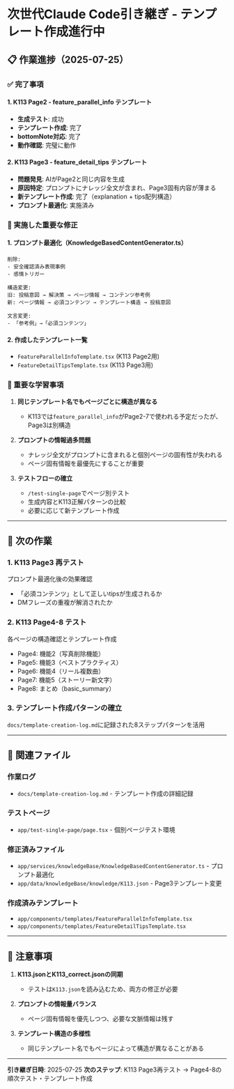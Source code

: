 # 次世代Claude Code引き継ぎ - テンプレート作成進行中

## 📋 作業進捗（2025-07-25）

### ✅ 完了事項

#### 1. K113 Page2 - feature_parallel_info テンプレート
- **生成テスト**: 成功
- **テンプレート作成**: 完了
- **bottomNote対応**: 完了
- **動作確認**: 完璧に動作

#### 2. K113 Page3 - feature_detail_tips テンプレート  
- **問題発見**: AIがPage2と同じ内容を生成
- **原因特定**: プロンプトにナレッジ全文が含まれ、Page3固有内容が薄まる
- **新テンプレート作成**: 完了（explanation + tips配列構造）
- **プロンプト最適化**: 実施済み

### 🔧 実施した重要な修正

#### 1. プロンプト最適化（KnowledgeBasedContentGenerator.ts）
```
削除:
- 安全確認済み表現事例
- 感情トリガー

構造変更:
旧: 投稿意図 → 解決策 → ページ情報 → コンテンツ参考例
新: ページ情報 → 必須コンテンツ → テンプレート構造 → 投稿意図

文言変更:
- 「参考例」→「必須コンテンツ」
```

#### 2. 作成したテンプレート一覧
- `FeatureParallelInfoTemplate.tsx` (K113 Page2用)
- `FeatureDetailTipsTemplate.tsx` (K113 Page3用)

### 📝 重要な学習事項

1. **同じテンプレート名でもページごとに構造が異なる**
   - K113では`feature_parallel_info`がPage2-7で使われる予定だったが、Page3は別構造

2. **プロンプトの情報過多問題**
   - ナレッジ全文がプロンプトに含まれると個別ページの固有性が失われる
   - ページ固有情報を最優先にすることが重要

3. **テストフローの確立**
   - `/test-single-page`でページ別テスト
   - 生成内容とK113正解パターンの比較
   - 必要に応じて新テンプレート作成

---

## 🎯 次の作業

### 1. K113 Page3 再テスト
プロンプト最適化後の効果確認
- 「必須コンテンツ」として正しいtipsが生成されるか
- DMフレーズの重複が解消されたか

### 2. K113 Page4-8 テスト
各ページの構造確認とテンプレート作成
- Page4: 機能2（写真削除機能）
- Page5: 機能3（ベストプラクティス）
- Page6: 機能4（リール複数曲）
- Page7: 機能5（ストーリー新文字）
- Page8: まとめ（basic_summary）

### 3. テンプレート作成パターンの確立
`docs/template-creation-log.md`に記録された8ステップパターンを活用

---

## 📂 関連ファイル

### 作業ログ
- `docs/template-creation-log.md` - テンプレート作成の詳細記録

### テストページ
- `app/test-single-page/page.tsx` - 個別ページテスト環境

### 修正済みファイル
- `app/services/knowledgeBase/KnowledgeBasedContentGenerator.ts` - プロンプト最適化
- `app/data/knowledgeBase/knowledge/K113.json` - Page3テンプレート変更

### 作成済みテンプレート
- `app/components/templates/FeatureParallelInfoTemplate.tsx`
- `app/components/templates/FeatureDetailTipsTemplate.tsx`

---

## 🚨 注意事項

1. **K113.jsonとK113_correct.jsonの同期**
   - テストは`K113.json`を読み込むため、両方の修正が必要

2. **プロンプトの情報量バランス**
   - ページ固有情報を優先しつつ、必要な文脈情報は残す

3. **テンプレート構造の多様性**
   - 同じテンプレート名でもページによって構造が異なることがある

---

**引き継ぎ日時**: 2025-07-25
**次のステップ**: K113 Page3再テスト → Page4-8の順次テスト・テンプレート作成